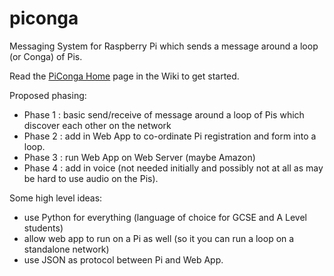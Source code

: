 piconga
=======

Messaging System for Raspberry Pi which sends a message around a loop (or Conga) of Pis.

Read the [PiConga Home](https://github.com/neilcollins/piconga/wiki/PiConga-Home) page in the Wiki to get started. 

Proposed phasing:
* Phase 1 : basic send/receive of message around a loop of Pis which discover each other on the network
* Phase 2 : add in Web App to co-ordinate Pi registration and form into a loop.
* Phase 3 : run Web App on Web Server (maybe Amazon)
* Phase 4 : add in voice (not needed initially and possibly not at all as may be hard to use audio on the Pis).

Some high level ideas:
* use Python for everything (language of choice for GCSE and A Level students)
* allow web app to run on a Pi as well (so it you can run a loop on a standalone network)
* use JSON as protocol between Pi and Web App.
